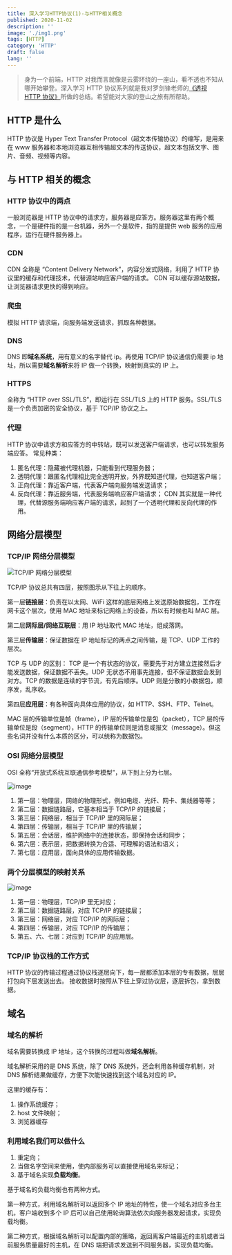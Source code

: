 ```yaml
---
title: 深入学习HTTP协议(1)-与HTTP相关概念
published: 2020-11-02
description: ''
image: './img1.png'
tags: [HTTP]
category: 'HTTP'
draft: false 
lang: ''
---
```


> 身为一个前端，HTTP 对我而言就像是云雾环绕的一座山，看不透也不知从哪开始攀登。深入学习 HTTP 协议系列就是我对罗剑锋老师的[《透视 HTTP 协议》](http://gk.link/a/10mzW)所做的总结。希望能对大家的登山之旅有所帮助。

## HTTP 是什么

HTTP 协议是 Hyper Text Transfer Protocol（超文本传输协议）的缩写，是用来在 www 服务器和本地浏览器互相传输超文本的传送协议，超文本包括文字、图片、音频、视频等内容。

## 与 HTTP 相关的概念

### HTTP 协议中的两点

一般浏览器是 HTTP 协议中的请求方，服务器是应答方。服务器这里有两个概念，一个是硬件指的是一台机器，另外一个是软件，指的是提供 web 服务的应用程序，运行在硬件服务器上。

### CDN

CDN 全称是 “Content Delivery Network”，内容分发式网络，利用了 HTTP 协议里的缓存和代理技术，代替源站响应客户端的请求。
CDN 可以缓存源站数据，让浏览器请求更快的得到响应。

### 爬虫

模拟 HTTP 请求端，向服务端发送请求，抓取各种数据。

### DNS

DNS 即**域名系统**，用有意义的名字替代 ip。再使用 TCP/IP 协议通信仍需要 ip 地址，所以需要**域名解析**来将 IP 做一个转换，映射到真实的 IP 上。

### HTTPS

全称为 “HTTP over SSL/TLS”，即运行在 SSL/TLS 上的 HTTP 服务。SSL/TLS 是一个负责加密的安全协议，基于 TCP/IP 协议之上。

### 代理

HTTP 协议中请求方和应答方的中转站，既可以发送客户端请求，也可以转发服务端应答。
常见种类：

1. 匿名代理：隐藏被代理机器，只能看到代理服务器；
2. 透明代理：跟匿名代理相比完全透明开放，外界既知道代理，也知道客户端；
3. 正向代理：靠近客户端，代表客户端向服务端发送请求；
4. 反向代理：靠近服务端，代表服务端响应客户端请求；
   CDN 其实就是一种代理，代替源服务端响应客户端的请求，起到了一个透明代理和反向代理的作用。

## 网络分层模型

### TCP/IP 网络分层模型

![TCP/IP 网络分层模型](./img1.png)

TCP/IP 协议总共有四层，按照图示从下往上的顺序。

第一层**链接层**：负责在以太网、WiFi 这样的底层网络上发送原始数据包，工作在网卡这个层次，使用 MAC 地址来标记网络上的设备，所以有时候也叫 MAC 层。

第二层**网际层/网络互联层**：用 IP 地址取代 MAC 地址，组成落网。

第三层**传输层**：保证数据在 IP 地址标记的两点之间传输，是 TCP、UDP 工作的层次。

TCP 与 UDP 的区别：
TCP 是一个有状态的协议，需要先于对方建立连接然后才能发送数据，保证数据不丢失。UDP 无状态不用事先连接，但不保证数据会发到对方。TCP 的数据是连续的字节流，有先后顺序。UDP 则是分散的小数据包，顺序发，乱序收。

第四层**应用层**：有各种面向具体应用的协议，如 HTTP、SSH、FTP、Telnet。

MAC 层的传输单位是帧（frame），IP 层的传输单位是包（packet），TCP 层的传输单位是段（segment），HTTP 的传输单位则是消息或报文（message）。但这些名词并没有什么本质的区分，可以统称为数据包。

### OSI 网络分层模型

OSI 全称“开放式系统互联通信参考模型”，从下到上分为七层。

![image](./img2.png)

1. 第一层：物理层，网络的物理形式，例如电缆、光纤、网卡、集线器等等；
2. 第二层：数据链路层，它基本相当于 TCP/IP 的链接层；
3. 第三层：网络层，相当于 TCP/IP 里的网际层；
4. 第四层：传输层，相当于 TCP/IP 里的传输层；
5. 第五层：会话层，维护网络中的连接状态，即保持会话和同步；
6. 第六层：表示层，把数据转换为合适、可理解的语法和语义；
7. 第七层：应用层，面向具体的应用传输数据。

### 两个分层模型的映射关系

![image](./img3.png)

1. 第一层：物理层，TCP/IP 里无对应；
2. 第二层：数据链路层，对应 TCP/IP 的链接层；
3. 第三层：网络层，对应 TCP/IP 的网际层；
4. 第四层：传输层，对应 TCP/IP 的传输层；
5. 第五、六、七层：对应到 TCP/IP 的应用层。

### TCP/IP 协议栈的工作方式

HTTP 协议的传输过程通过协议栈逐层向下，每一层都添加本层的专有数据，层层打包向下层发送出去。
接收数据时按照从下往上穿过协议层，逐层拆包，拿到数据。

## 域名

### 域名的解析

域名需要转换成 IP 地址，这个转换的过程叫做**域名解析**。

域名解析采用的是 DNS 系统，除了 DNS 系统外，还会利用各种缓存机制，对 DNS 解析结果做缓存，方便下次能快速找到这个域名对应的 IP。

这里的缓存有：

1. 操作系统缓存；
2. host 文件映射；
3. 浏览器缓存

### 利用域名我们可以做什么

1. 重定向；
2. 当做名字空间来使用，使内部服务可以直接使用域名来标记；
3. 基于域名实现**负载均衡**。

基于域名的负载均衡也有两种方式。

第一种方式，利用域名解析可以返回多个 IP 地址的特性，使一个域名对应多台主机，客户端收到多个 IP 后可以自己使用轮询算法依次向服务器发起请求，实现负载均衡。

第二种方式，根据域名解析可以配置内部的策略，返回离客户端最近的主机或者当前服务质量最好的主机，在 DNS 端把请求发送到不同服务器，实现负载均衡。